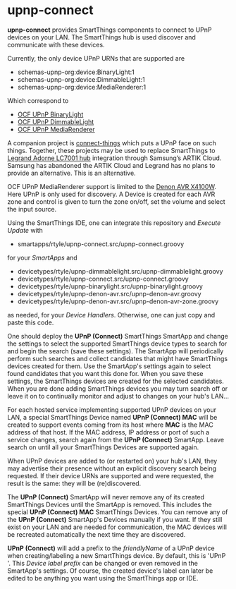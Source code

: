 # upnp-connect
**upnp-connect** provides SmartThings components to connect to UPnP devices on your LAN.
The SmartThings hub is used discover and communicate with these devices.

Currently, the only device UPnP URNs that are supported are
* schemas-upnp-org:device:BinaryLight:1
* schemas-upnp-org:device:DimmableLight:1
* schemas-upnp-org:device:MediaRenderer:1

Which correspond to
* [OCF UPnP BinaryLight](http://upnp.org/specs/ha/UPnP-ha-BinaryLight-v1-Device.pdf)
* [OCF UPnP DimmableLight](http://upnp.org/specs/ha/UPnP-ha-DimmableLight-v1-Device.pdf)
* [OCF UPnP MediaRenderer](http://upnp.org/specs/av/UPnP-av-MediaRenderer-v1-Device.pdf)

A companion project is [connect-things](https://www.github.com/rtyle/connect-things) which puts a UPnP face on such things. Together, these projects may be used to replace SmartThings to [Legrand Adorne LC7001 hub](https://www.legrand.us/adorne/products/wireless-whole-house-lighting-controls/lc7001.aspx) integration through Samsung’s ARTIK Cloud. Samsung has abandoned the ARTIK Cloud and Legrand has no plans to provide an alternative. This is an alternative.

OCF UPnP MediaRenderer support is limited to the [Denon AVR X4100W](https://usa.denon.com/us/product/hometheater/receivers/avrx4100w). Here UPnP is only used for discovery. A Device is created for each AVR zone and control is given to turn the zone on/off, set the volume and select the input source.

Using the SmartThings IDE, one can integrate this repository and *Execute Update* with

* smartapps/rtyle/upnp-connect.src/upnp-connect.groovy

for your *SmartApps* and

* devicetypes/rtyle/upnp-dimmablelight.src/upnp-dimmablelight.groovy
* devicetypes/rtyle/upnp-connect.src/upnp-connect.groovy
* devicetypes/rtyle/upnp-binarylight.src/upnp-binarylight.groovy
* devicetypes/rtyle/upnp-denon-avr.src/upnp-denon-avr.groovy
* devicetypes/rtyle/upnp-denon-avr.src/upnp-denon-avr-zone.groovy

as needed, for your *Device Handlers*. Otherwise, one can just copy and paste this code.

One should deploy the **UPnP (Connect)** SmartThings SmartApp and change the settings to select the supported SmartThings device types to search for and begin the search (save these settings). The SmartApp will periodically perform such searches and collect candidates that might have SmartThings devices created for them. Use the SmartApp's settings again to select found candidates that you want this done for. When you save these settings, the SmartThings devices are created for the selected candidates. When you are done adding SmartThings devices you may turn search off or leave it on to continually monitor and adjust to changes on your hub's LAN…

For each hosted service implementing supported UPnP devices on your LAN,
a special SmartThings Device named **UPnP (Connect) MAC** will be created to support events coming from its host
where **MAC** is the MAC address of that host.
If the MAC address, IP address or port of such a service changes,
search again from the **UPnP (Connect)** SmartApp.
Leave search on until all your SmartThings Devices are supported again.

When UPnP devices are added to (or restarted on) your hub's LAN, they may advertise their presence without an explicit discovery search being requested. If their device URNs are supported and were requested, the result is the same: they will be (re)discovered.
  
The **UPnP (Connect)** SmartApp will never remove any of its created SmartThings Devices until the SmartApp is removed.
This includes the special **UPnP (Connect) MAC** SmartThings Devices.
You can remove any of the **UPnP (Connect)** SmartApp's Devices manually if you want.
If they still exist on your LAN and are needed for communication, the MAC devices will be recreated automatically the next time they are discovered.

**UPnP (Connect)** will add a prefix to the *friendlyName* of a UPnP device when creating/labeling a new SmartThings device. By default, this is 'UPnP '. This *Device label prefix* can be changed or even removed in the SmartApp's settings. Of course, the created device's label can later be edited to be anything you want using the SmartThings app or IDE.
